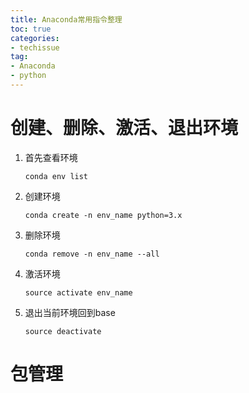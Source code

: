 ```yaml
---
title: Anaconda常用指令整理
toc: true
categories:
- techissue
tag:
- Anaconda
- python
---
```


# 创建、删除、激活、退出环境

1. 首先查看环境

   ```shell
   conda env list
   ```

2. 创建环境

   ```shell
   conda create -n env_name python=3.x
   ```

3. 删除环境

   ```shell
   conda remove -n env_name --all
   ```

4. 激活环境

   ```shell
   source activate env_name
   ```

5. 退出当前环境回到base

   ```shell
   source deactivate
   ```

# 包管理





